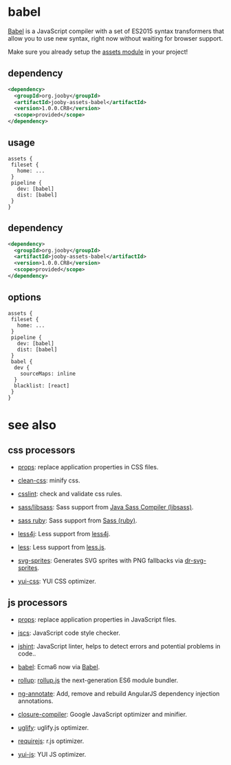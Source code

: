 # babel

<a href="http://babeljs.io/">Babel</a> is a JavaScript compiler with a set of ES2015 syntax transformers that allow you to use new syntax, right now without waiting for browser support.

Make sure you already setup the [assets module](https://github.com/jooby-project/jooby/tree/master/jooby-assets) in your project!

## dependency

```xml
<dependency>
  <groupId>org.jooby</groupId>
  <artifactId>jooby-assets-babel</artifactId>
  <version>1.0.0.CR8</version>
  <scope>provided</scope>
</dependency>
```

## usage

```
assets {
 fileset {
   home: ...
 }
 pipeline {
   dev: [babel]
   dist: [babel]
 }
}
```

## dependency

```xml
<dependency>
  <groupId>org.jooby</groupId>
  <artifactId>jooby-assets-babel</artifactId>
  <version>1.0.0.CR8</version>
  <scope>provided</scope>
</dependency>
```

## options

```
assets {
 fileset {
   home: ...
 }
 pipeline {
   dev: [babel]
   dist: [babel]
 }
 babel {
  dev {
    sourceMaps: inline
  }
  blacklist: [react]
 }
}
```

# see also

## css processors

* [props](https://github.com/jooby-project/jooby/tree/master/jooby-assets-props): replace application properties in CSS files.

* [clean-css](https://github.com/jooby-project/jooby/tree/master/jooby-assets-clean-css): minify css.

* [csslint](https://github.com/jooby-project/jooby/tree/master/jooby-assets-csslint): check and validate css rules.

* [sass/libsass](https://github.com/jooby-project/jooby/tree/master/jooby-assets-jsass): Sass support from <a href="https://github.com/bit3/jsass">Java Sass Compiler (libsass)</a>.

* [sass ruby](https://github.com/jooby-project/jooby/tree/master/jooby-assets-sass): Sass support from <a href="https://github.com/sass/sass">Sass (ruby)</a>.

* [less4j](https://github.com/jooby-project/jooby/tree/master/jooby-assets-less4j): Less support from [less4j](https://github.com/SomMeri/less4j).

* [less](https://github.com/jooby-project/jooby/tree/master/jooby-assets-less): Less support from [less.js](http://lesscss.org).

* [svg-sprites](https://github.com/jooby-project/jooby/tree/master/jooby-assets-svg-sprites): Generates SVG sprites with PNG fallbacks via [dr-svg-sprites](https://github.com/drdk/dr-svg-sprites).

* [yui-css](https://github.com/jooby-project/jooby/tree/master/jooby-assets-yui-compressor): YUI CSS optimizer.

## js processors

* [props](https://github.com/jooby-project/jooby/tree/master/jooby-assets-props): replace application properties in JavaScript files.

* [jscs](https://github.com/jooby-project/jooby/tree/master/jooby-assets-jscs): JavaScript code style checker.

* [jshint](https://github.com/jooby-project/jooby/tree/master/jooby-assets-jshint): JavaScript linter, helps to detect errors and potential problems in code..

* [babel](https://github.com/jooby-project/jooby/tree/master/jooby-assets-babel): Ecma6 now via <a href="http://babeljs.io/">Babel</a>.

* [rollup](https://github.com/jooby-project/jooby/tree/master/jooby-assets-rollup): <a href="http://rollupjs.org/">rollup.js</a> the next-generation ES6 module bundler.

* [ng-annotate](https://github.com/jooby-project/jooby/tree/master/jooby-assets-ng-annotate): Add, remove and rebuild AngularJS dependency injection annotations.

* [closure-compiler](https://github.com/jooby-project/jooby/tree/master/jooby-assets-closure-compiler): Google JavaScript optimizer and minifier.

* [uglify](https://github.com/jooby-project/jooby/tree/master/jooby-assets-uglify): uglify.js optimizer.

* [requirejs](https://github.com/jooby-project/jooby/tree/master/jooby-assets-requirejs): r.js optimizer.

* [yui-js](https://github.com/jooby-project/jooby/tree/master/jooby-assets-yui-compressor): YUI JS optimizer.
